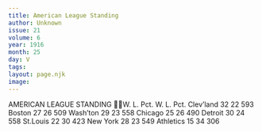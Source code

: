 ```yaml
---
title: American League Standing
author: Unknown
issue: 21
volume: 6
year: 1916
month: 25
day: V
tags:
layout: page.njk
image:
---
```

AMERICAN LEAGUE STANDING W. L. Pct. W. L. Pct. Clev’land 32 22 593 Boston 27 26 509 Wash’ton 29 23 558 Chicago 25 26 490 Detroit 30 24 558 St.Louis 22 30 423 New York 28 23 549 Athletics 15 34 306 
